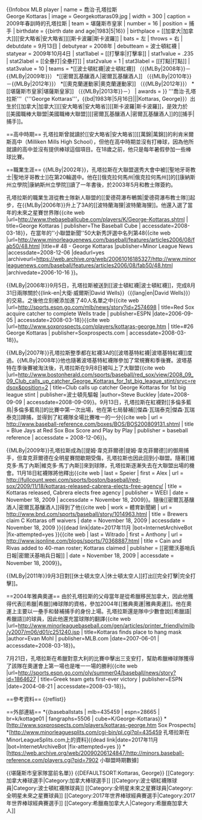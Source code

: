 {{Infobox MLB player
| name        = 喬治·孔塔拉斯<br />George Kottaras
| image       = Georgekottaras09.jpg
| width       = 300
| caption     = 2009年春訓時的孔塔拉斯
| team        = 堪薩斯市皇家
| number      = 16
| position    = 捕手
| birthdate   = {{birth date and age|1983|5|16}}
| birthplace  = [[加拿大|加拿大]][[安大略省|安大略省]][[斯卡波羅|斯卡波羅]]
| bats        = 左
| throws      = 右
| debutdate   = 9月13日
| debutyear   = 2008年
| debutteam   = 波士頓紅襪
| statyear    = 2009年10月4日
| stat1label  = [[打擊率|打擊率]]
| stat1value  = .235
| stat2label  = [[全壘打|全壘打]]
| stat2value  = 1
| stat3label  = [[打點|打點]]
| stat3value  = 10
| teams       = <nowiki></nowiki>
*[[波士頓紅襪|波士頓紅襪]] （{{MLBy|2008年}}－{{MLBy|2009年}}）
*[[密爾瓦基釀酒人|密爾瓦基釀酒人]] （{{MLBy|2010年}}－{{MLBy|2012年}}）
*[[奧克蘭運動家|奧克蘭運動家]] （{{MLBy|2012年}}）
*[[堪薩斯市皇家|堪薩斯皇家]] （{{MLBy|2013年}}－）
| awards      = 
}}
'''喬治·孔塔拉斯'''（'''George Kottaras'''，{{bd|1983年|5月16日|||Kottaras, George}}）出生於[[加拿大|加拿大]][[安大略省|安大略省]][[斯卡波羅|斯卡波羅]]，是效力於[[美國職棒大聯盟|美國職棒大聯盟]][[密爾瓦基釀酒人|密爾瓦基釀酒人]]的[[捕手|捕手]]。

==高中時期==
孔塔拉斯曾就讀於[[安大略省|安大略省]][[萬錦|萬錦]]的利肯米爾斯高中（Milliken Mills High School），但他在高中時期並沒有打棒球，因為他所就讀的高中並沒有提供棒球這個項目。在18歲之前，他只是每年暑假參加一些棒球比賽<ref name="MLN" />。

==職業生涯==
{{MLBy|2002年}}，孔塔拉斯在大聯盟選秀大會中被[[聖地牙哥教士|聖地牙哥教士]]在第20輪選中。他在[[俄克拉何馬州|俄克拉何馬州]]的[[康納斯州立學院|康納斯州立學院]]讀了一年書後，於2003年5月和教士隊簽約。

孔塔拉斯的職業生涯從教士隊新人聯盟的[[愛德荷瀑布鵪鶉|愛德荷瀑布教士隊]]起步，在{{MLBy|2006年}}升上了3A的[[波特蘭海狸|波特蘭海狸]]。他還入選了當年的未來之星賽世界隊<ref>{{cite web
|url=http://www.thebaseballcube.com/players/K/George-Kottaras.shtml | title=George Kottaras | publisher=The Baseball Cube | accessdate=2008-03-18}}</ref>，在當年的''小聯盟新聞''50大新秀評選中名列第48<ref name="MLN">{{cite web
 |url=http://www.minorleaguenews.com/baseball/features/articles2006/08/fab50/48.html 
 |title=# 48 - George Kottaras 
 |publisher=Minor League News 
 |accessdate=2008-12-06 
 |deadurl=yes 
 |archiveurl=https://web.archive.org/web/20061016185327/http://www.minorleaguenews.com/baseball/features/articles2006/08/fab50/48.html 
 |archivedate=2006-10-16 
}}</ref>。

{{MLBy|2006年}}9月5日，孔塔拉斯被送到[[波士頓紅襪|波士頓紅襪]]，完成8月31日兩隊關於{{link-en|大衛·威爾斯|David Wells}}（{{lang|en|David Wells}}）的交易。之後他立刻被添加進了40人名單之中<ref>{{cite web |url=http://sports.espn.go.com/mlb/news/story?id=2574698 | title=Red Sox acquire catcher to complete Wells trade | publisher=ESPN |date=2006-09-05  | accessdate=2008-03-18}}</ref><ref>{{cite web
|url=http://www.soxprospects.com/players/kottaras-george.htm | title=#26 George Kottaras | publisher=Soxprospects.com | accessdate=2008-03-18}}</ref>。

{{MLBy|2007年}}孔塔拉斯整季都在紅襪3A的[[波塔基特紅襪|波塔基特紅襪]]度過。{{MLBy|2008年}}他也隨著波塔基特紅襪隊參加了常規賽和季後賽。波塔基特在季後賽被淘汰後，孔塔拉斯在9月8日被叫上了大聯盟<ref>{{cite web |url=http://www.bostonherald.com/sports/baseball/red_sox/view/2008_09_09_Club_calls_up_catcher_George_Kottaras_for_1st_big_league_stint/srvc=redsox&position=2 | title=Club calls up catcher George Kottaras for 1st big league stint | publisher=波士頓先驅報 |author=Steve Buckley |date=2008-09-09  | accessdate=2008-09-09}}</ref>。9月13日，孔塔拉斯在紅襪對[[多倫多藍鳥|多倫多藍鳥]]的比賽中第一次出場，他在第七局替補[[傑森·瓦瑞泰克|傑森·瓦瑞泰克]]蹲捕，並得到了紅襪隊全場比賽唯一的一分<ref>{{cite web | url = http://www.baseball-reference.com/boxes/BOS/BOS200809131.shtml | title = Blue Jays at Red Sox Box Score and Play by Play | publisher = baseball reference | accessdate = 2008-12-06}}</ref>。

{{MLBy|2009年}}孔塔拉斯成為[[提姆·韋克菲爾德|提姆·韋克菲爾德]]的御用捕手，但韋克菲爾德在全明星賽間歇期受傷，孔塔拉斯也因此回到小聯盟。隨著[[維克多·馬丁內斯|維克多·馬丁內斯]]來到球隊，孔塔拉斯逐漸失去在大聯盟出場的機會。11月18日紅襪隊將他釋出<ref>{{cite web | last = Speier | first = Alex | url = http://fullcount.weei.com/sports/boston/baseball/red-sox/2009/11/18/kottaras-released-cabrera-elects-free-agency/ | title = Kottaras released, Cabrera elects free agency | publisher = WEEI | date = November 18, 2009 | accessdate = November 18, 2009}}</ref>。隨後[[密爾瓦基釀酒人|密爾瓦基釀酒人]]得到了他<ref>{{cite web | work = 體育新聞網 | url = http://www.bnd.com/sports/baseball/story/1014963.html | title = Brewers claim C Kottaras off waivers | date = November 18, 2009 | accessdate = November 18, 2009 }}{{dead link|date=2017年11月 |bot=InternetArchiveBot |fix-attempted=yes }}</ref><ref>{{cite web | last = Witrado | first = Anthony | url = http://www.jsonline.com/blogs/sports/70368887.html | title = Cain and Rivas added to 40-man roster; Kottaras claimed | publisher = [[密爾沃基哨兵日報|密爾沃基哨兵日報]] | date = November 18, 2009 | accessdate = November 18, 2009}}</ref>。

{{MLBy|2011年}}9月3日對[[休士頓太空人|休士頓太空人]]打出[[完全打擊|完全打擊]]。

==2004年雅典奧運==
由於孔塔拉斯的父母當年是從希臘移民加拿大，因此他獲得代表[[希臘|希臘]]棒球隊的資格，參加2004年[[雅典奧運|雅典奧運]]。他在奧運上主要以一壘手和替補捕手的身份上場。孔塔拉斯還是隊中少數會說[[希臘語|希臘語]]的球員，因此他還充當球隊的翻譯<ref>{{cite web
|url=http://www.minorleaguebaseball.com/gen/articles/printer_friendly/milb/y2007/m06/d01/c251240.jsp | title=Kottaras finds place to hang mask |author=Evan Mohl | publisher=MLB.com |date=2007-06-01  | accessdate=2008-03-18}}</ref>。

7月21日，孔塔拉斯在希臘對意大利的比賽中擊出三支安打，幫助希臘棒球隊獲得了該隊在奧運會上第一場也是唯一一場的勝利<ref>{{cite web
|url=http://sports.espn.go.com/oly/summer04/baseball/news/story?id=1864627 | title=Greek team gets first-ever victory | publisher=ESPN |date=2004-08-21 | accessdate=2008-03-18}}</ref>。

==參考資料==
{{reflist}}

==外部連結==
*{{baseballstats | mlb=435459 | espn=28665 | br=k/kottage01 | fangraphs=5506 | cube=K/George-Kottaras}}
*[http://www.soxprospects.com/players/kottaras-george.htm Sox Prospects]
*[http://www.minorleaguesplits.com/cgi-bin/pl.cgi?pl=435459 孔塔拉斯在MinorLeagueSplits.com上的資料]{{dead link|date=2017年11月 |bot=InternetArchiveBot |fix-attempted=yes }}
*[https://web.archive.org/web/20090206124847/http://minors.baseball-reference.com/players.cgi?pid=7902 小聯盟時期數據]

{{堪薩斯市皇家隊當前名單}}
{{DEFAULTSORT:Kottaras, George}}
[[Category:加拿大棒球選手|Category:加拿大棒球選手]]
[[Category:波士頓紅襪隊球員|Category:波士頓紅襪隊球員]]
[[Category:全明星未來之星賽球員|Category:全明星未來之星賽球員]]
[[Category:2017年世界棒球經典賽選手|Category:2017年世界棒球經典賽選手]]
[[Category:希臘裔加拿大人|Category:希臘裔加拿大人]]